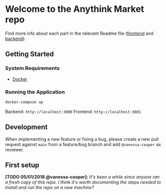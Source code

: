 # Welcome to the Anythink Market repo

Find more info about each part in the relevant Readme file ([frontend](frontend/readme.md) and [backend](backend/README.md)).

## Getting Started

### System Requirements

- [Docker](https://docs.docker.com/get-docker/)

### Running the Application

```sh
docker-compose up
```

Backend:  `http://localhost:3000`
Frontend: `http://localhost:3001`

## Development

When implementing a new feature or fixing a bug, please create a new pull request against `main` from a feature/bug branch and add `@vanessa-cooper` as reviewer.

## First setup

**[TODO 05/01/2018 @vanessa-cooper]:** _It's been a while since anyone ran a fresh copy of this repo. I think it's worth documenting the steps needed to install and run the repo on a new machine?_
